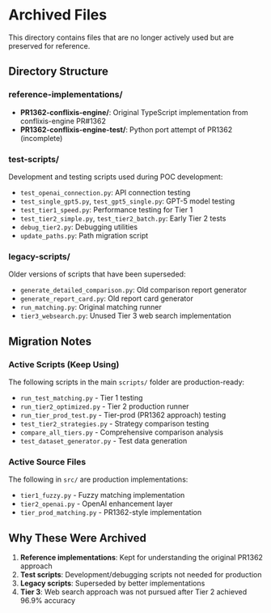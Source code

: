 # Archived Files

This directory contains files that are no longer actively used but are preserved for reference.

## Directory Structure

### reference-implementations/
- **PR1362-conflixis-engine/**: Original TypeScript implementation from conflixis-engine PR#1362
- **PR1362-conflixis-engine-test/**: Python port attempt of PR1362 (incomplete)

### test-scripts/
Development and testing scripts used during POC development:
- `test_openai_connection.py`: API connection testing
- `test_single_gpt5.py`, `test_gpt5_single.py`: GPT-5 model testing
- `test_tier1_speed.py`: Performance testing for Tier 1
- `test_tier2_simple.py`, `test_tier2_batch.py`: Early Tier 2 tests
- `debug_tier2.py`: Debugging utilities
- `update_paths.py`: Path migration script

### legacy-scripts/
Older versions of scripts that have been superseded:
- `generate_detailed_comparison.py`: Old comparison report generator
- `generate_report_card.py`: Old report card generator
- `run_matching.py`: Original matching runner
- `tier3_websearch.py`: Unused Tier 3 web search implementation

## Migration Notes

### Active Scripts (Keep Using)
The following scripts in the main `scripts/` folder are production-ready:
- `run_test_matching.py` - Tier 1 testing
- `run_tier2_optimized.py` - Tier 2 production runner
- `run_tier_prod_test.py` - Tier-prod (PR1362 approach) testing
- `test_tier2_strategies.py` - Strategy comparison testing
- `compare_all_tiers.py` - Comprehensive comparison analysis
- `test_dataset_generator.py` - Test data generation

### Active Source Files
The following in `src/` are production implementations:
- `tier1_fuzzy.py` - Fuzzy matching implementation
- `tier2_openai.py` - OpenAI enhancement layer
- `tier_prod_matching.py` - PR1362-style implementation

## Why These Were Archived

1. **Reference implementations**: Kept for understanding the original PR1362 approach
2. **Test scripts**: Development/debugging scripts not needed for production
3. **Legacy scripts**: Superseded by better implementations
4. **Tier 3**: Web search approach was not pursued after Tier 2 achieved 96.9% accuracy